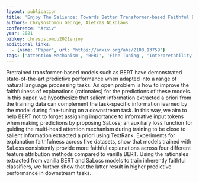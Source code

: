 ```yaml
---
layout: publication
title: 'Enjoy The Salience: Towards Better Transformer-based Faithful Explanations With Word Salience'
authors: Chrysostomou George, Aletras Nikolaos
conference: "Arxiv"
year: 2021
bibkey: chrysostomou2021enjoy
additional_links:
  - {name: "Paper", url: "https://arxiv.org/abs/2108.13759"}
tags: ['Attention Mechanism', 'BERT', 'Fine Tuning', 'Interpretability And Explainability', 'Model Architecture', 'Pretraining Methods', 'Training Techniques', 'Transformer']
---
```

Pretrained transformer-based models such as BERT have demonstrated state-of-the-art predictive performance when adapted into a range of natural language processing tasks. An open problem is how to improve the faithfulness of explanations (rationales) for the predictions of these models. In this paper, we hypothesize that salient information extracted a priori from the training data can complement the task-specific information learned by the model during fine-tuning on a downstream task. In this way, we aim to help BERT not to forget assigning importance to informative input tokens when making predictions by proposing SaLoss; an auxiliary loss function for guiding the multi-head attention mechanism during training to be close to salient information extracted a priori using TextRank. Experiments for explanation faithfulness across five datasets, show that models trained with SaLoss consistently provide more faithful explanations across four different feature attribution methods compared to vanilla BERT. Using the rationales extracted from vanilla BERT and SaLoss models to train inherently faithful classifiers, we further show that the latter result in higher predictive performance in downstream tasks.
